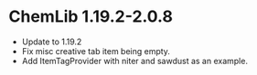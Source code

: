 # ChemLib 1.19.2-2.0.8

- Update to 1.19.2
- Fix misc creative tab item being empty.
- Add ItemTagProvider with niter and sawdust as an example.
